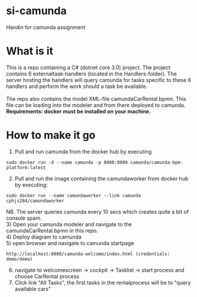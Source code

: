# si-camunda
Handin for camunda assignment

# What is it
This is a repo containing a C# (dotnet core 3.0) project.
The project contains 6 externaltask-handlers (located in the Handlers-folder). The server hosting the handlers will query camunda for tasks specific to these 6 handlers and perform the work should a task be available.
<br>
<br>
The repo also contains the model XML-file camundaCarRental.bpmn. This file can be loading into the modeler and from there deployed to camunda.
<br>
<b>Requirements: docker must be installed on your machine.</b>
<br>

# How to make it go

1) Pull and run camunda from the docker hub by executing
```
sudo docker run -d --name camunda -p 8080:8080 camunda/camunda-bpm-platform:latest
```
2) Pull and run the image containing the camundaworker from docker hub by executing:
```
sudo docker run --name camundaworker --link camunda cphjs284/camundaworker
```
NB. The server queries camunda every 10 secs which creates quite a bit of console spam.<br>
3) Open your camunda modeler and navigate to the camundaCarRental.bpmn in this repo.<br>
4) Deploy diagram to camunda<br>
5) open browser and navigate to camunda startpage
```
http://localhost:8080/camunda-welcome/index.html (credentials: demo/demo)
```
6) navigate to welcomescreen -> cockpit -> Tasklist -> start process and choose CarRental process
7) Click link "All Tasks", the first tasks in the rentalprocess will be to "query available cars"
